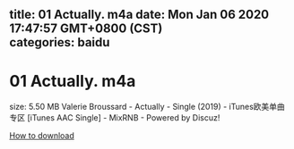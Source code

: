 
title: 01 Actually. m4a
date: Mon Jan 06 2020 17:47:57 GMT+0800 (CST)    
categories: baidu
---

# 01 Actually. m4a
size: 5.50 MB
 Valerie Broussard - Actually - Single (2019) - iTunes欧美单曲专区 [iTunes AAC Single] - MixRNB - Powered by Discuz!
 

[How to download](https://bpcam.bemobtrk.com/go/2ceec3aa-1ca2-46d6-b9ff-aaa5c184517c?jno=3155)